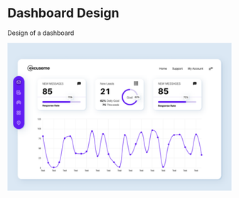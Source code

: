 # Dashboard Design

Design of a dashboard

![Dashboard Design!](https://raw.githubusercontent.com/kalieblair1515/dashboard-design/main/Dashboard%20design.png)
